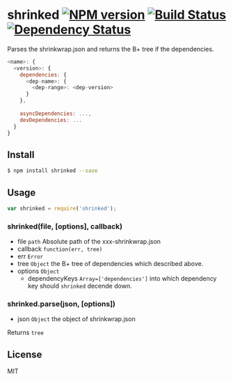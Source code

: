 # shrinked [![NPM version](https://badge.fury.io/js/shrinked.svg)](http://badge.fury.io/js/shrinked) [![Build Status](https://travis-ci.org/kaelzhang/node-shrinked.svg?branch=master)](https://travis-ci.org/kaelzhang/node-shrinked) [![Dependency Status](https://gemnasium.com/kaelzhang/node-shrinked.svg)](https://gemnasium.com/kaelzhang/node-shrinked)

Parses the shrinkwrap.json and returns the B+ tree if the dependencies.

```js
<name>: {
  <version>: {
    dependencies: {
      <dep-name>: {
        <dep-range>: <dep-version>
      }
    },
    
    asyncDependencies: ...,
    devDependencies: ...
  }
}
```

## Install

```bash
$ npm install shrinked --save
```

## Usage

```js
var shrinked = require('shrinked');
```

### shrinked(file, [options], callback)

- file `path` Absolute path of the xxx-shrinkwrap.json
- callback `function(err, tree)`
- err `Error`
- tree `Object` the B+ tree of dependencies which described above. 
- options `Object`
  - dependencyKeys `Array=['dependencies']` into which dependency key should `shrinked` decende down.


### shrinked.parse(json, [options])

- json `Object` the object of shrinkwrap.json

Returns `tree`


## License

MIT